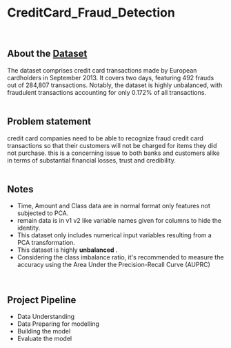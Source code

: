 # CreditCard_Fraud_Detection
</br>

## About the [Dataset](https://www.kaggle.com/code/prashantkumarsundge/credit-card-fraud-detection-pam)

The dataset comprises credit card transactions made by European cardholders in September 2013. It covers two days, featuring 492 frauds out of 284,807 transactions. Notably, the dataset is highly unbalanced, with fraudulent transactions accounting for only 0.172% of all transactions.
</br>
</br>
  ## Problem statement

credit card companies need to be able to recognize fraud credit card transactions so that their customers will not be charged for items they did not purchase.
this is a concerning issue to both banks and customers alike in terms of substantial financial losses, trust and credibility.
</br>
</br>

  ## Notes

  - Time, Amount and Class data are in normal format only features not subjected to PCA.
  - remain data is in v1 v2 like variable names given for columns to hide the identity.
  - This dataset only includes numerical input variables resulting from a PCA transformation.
  - This dataset is highly **unbalanced** .
  - Considering the class imbalance ratio, it's recommended to measure the accuracy using the Area Under the Precision-Recall Curve (AUPRC)

</br>

## Project Pipeline

- Data Understanding
- Data Preparing for modelling
- Building the model
- Evaluate the model
